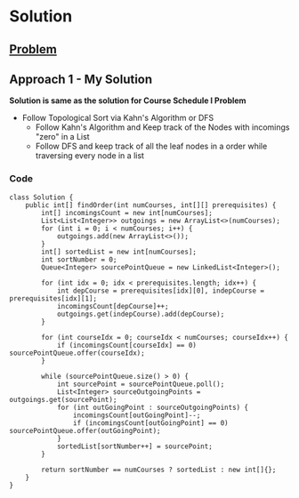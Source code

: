 # Solution

## [Problem](https://leetcode.com/problems/course-schedule-ii/)

## Approach 1 - My Solution

**Solution is same as the solution for Course Schedule I Problem**
- Follow Topological Sort via Kahn's Algorithm or DFS
  - Follow Kahn's Algorithm and Keep track of the Nodes with incomings "zero" in a List
  - Follow DFS and keep track of all the leaf nodes in a order while traversing every node in a list

### Code
```
class Solution {
    public int[] findOrder(int numCourses, int[][] prerequisites) {
        int[] incomingsCount = new int[numCourses];
        List<List<Integer>> outgoings = new ArrayList<>(numCourses);
        for (int i = 0; i < numCourses; i++) {
            outgoings.add(new ArrayList<>());
        }
        int[] sortedList = new int[numCourses];
        int sortNumber = 0;
        Queue<Integer> sourcePointQueue = new LinkedList<Integer>();

        for (int idx = 0; idx < prerequisites.length; idx++) {
            int depCourse = prerequisites[idx][0], indepCourse = prerequisites[idx][1];
            incomingsCount[depCourse]++;
            outgoings.get(indepCourse).add(depCourse);
        }

        for (int courseIdx = 0; courseIdx < numCourses; courseIdx++) {
            if (incomingsCount[courseIdx] == 0) sourcePointQueue.offer(courseIdx);
        }

        while (sourcePointQueue.size() > 0) {
            int sourcePoint = sourcePointQueue.poll();
            List<Integer> sourceOutgoingPoints = outgoings.get(sourcePoint);
            for (int outGoingPoint : sourceOutgoingPoints) {
                incomingsCount[outGoingPoint]--;
                if (incomingsCount[outGoingPoint] == 0) sourcePointQueue.offer(outGoingPoint);
            }
            sortedList[sortNumber++] = sourcePoint;
        }

        return sortNumber == numCourses ? sortedList : new int[]{};
    }
}
```
